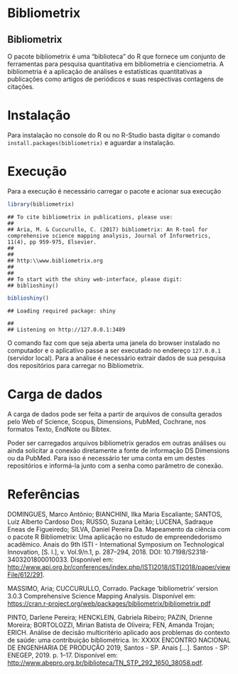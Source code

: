 Bibliometrix
================

## Bibliometrix

O pacote bibliometrix é uma “biblioteca” do R que fornece um conjunto de
ferramentas para pesquisa quantitativa em bibliometria e cienciometria.
A bibliometria é a aplicação de análises e estatísticas quantitativas a
publicações como artigos de periódicos e suas respectivas contagens de
citações.

# Instalação

Para instalação no console do R ou no R-Studio basta digitar o comando
`install.packages(bibliometrix)` e aguardar a instalação.

# Execução

Para a execução é necessário carregar o pacote e acionar sua execução

``` r
library(bibliometrix)
```

    ## To cite bibliometrix in publications, please use:
    ## 
    ## Aria, M. & Cuccurullo, C. (2017) bibliometrix: An R-tool for comprehensive science mapping analysis, Journal of Informetrics, 11(4), pp 959-975, Elsevier.
    ##                         
    ## 
    ## http:\\www.bibliometrix.org
    ## 
    ##                         
    ## To start with the shiny web-interface, please digit:
    ## biblioshiny()

``` r
biblioshiny()
```

    ## Loading required package: shiny

    ## 
    ## Listening on http://127.0.0.1:3489

O comando faz com que seja aberta uma janela do browser instalado no
computador e o aplicativo passe a ser executado no endereço `127.0.0.1`
(servidor local). Para a análise é necessário extrair dados de sua
pesquisa dos repositórios para carregar no Bibliometrix.

# Carga de dados

A carga de dados pode ser feita a partir de arquivos de consulta gerados
pelo Web of Science, Scopus, Dimensions, PubMed, Cochrane, nos formatos
Texto, EndNote ou Bibtex.

Poder ser carregados arquivos bibliometrix gerados em outras análises ou
ainda solicitar a conexão diretamente a fonte de informação DS
Dimensions ou da PubMed. Para isso é necessário ter uma conta em um
destes repositórios e informá-la junto com a senha como parâmetro de
conexão.

# Referências

DOMINGUES, Marco Antônio; BIANCHINI, Ilka Maria Escaliante; SANTOS, Luiz
Alberto Cardoso Dos; RUSSO, Suzana Leitão; LUCENA, Sadraque Eneas de
Figueiredo; SILVA, Daniel Pereira Da. Mapeamento da ciência com o pacote
R Bibliometrix: Uma aplicação no estudo de empreendedorismo acadêmico.
Anais do 9th ISTI - International Symposium on Technological Innovation,
\[S. l.\], v. Vol.9/n.1, p. 287–294, 2018. DOI:
10.7198/S2318-3403201800010033. Disponível em:
<http://www.api.org.br/conferences/index.php/ISTI2018/ISTI2018/paper/viewFile/612/291>.

MASSIMO, Aria; CUCCURULLO, Corrado. Package ‘bibliometrix’ version 3.0.3
Comprehensive Science Mapping Analysis. Disponível em:
<https://cran.r-project.org/web/packages/bibliometrix/bibliometrix.pdf>

PINTO, Darlene Pereira; HENCKLEIN, Gabriela Ribeiro; PAZIN, Drienne
Moreira; BORTOLOZZI, Mirian Batista de Oliveira; FEN, Amanda Trojan;
ERICH. Análise de decisão multicritério aplicado aos problemas do
contexto de saúde: uma contribuição bibliométrica. In: XXXIX ENCONTRO
NACIONAL DE ENGENHARIA DE PRODUÇÃO 2019, Santos - SP. Anais \[…\].
Santos - SP: ENEGEP, 2019. p. 1–17. Disponível em:
<http://www.abepro.org.br/biblioteca/TN_STP_292_1650_38058.pdf>.
